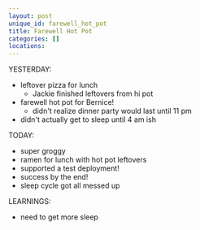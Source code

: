 ```yaml
---
layout: post
unique_id: farewell_hot_pot
title: Farewell Hot Pot
categories: []
locations: 
---
```


YESTERDAY:
* leftover pizza for lunch
  * Jackie finished leftovers from hi pot
* farewell hot pot for Bernice!
  * didn't realize dinner party would last until 11 pm
* didn't actually get to sleep until 4 am ish

TODAY:
* super groggy
* ramen for lunch with hot pot leftovers
* supported a test deployment!
* success by the end!
* sleep cycle got all messed up

LEARNINGS:
* need to get more sleep
